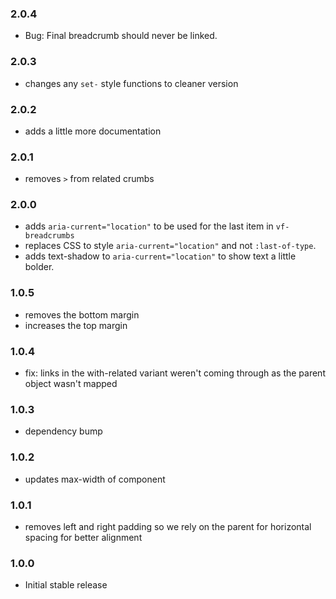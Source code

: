 ### 2.0.4

* Bug: Final breadcrumb should never be linked.

### 2.0.3

* changes any `set-` style functions to cleaner version

### 2.0.2

* adds a little more documentation

### 2.0.1

* removes `>` from related crumbs

### 2.0.0

* adds `aria-current="location"` to be used for the last item in `vf-breadcrumbs`
* replaces CSS to style `aria-current="location"` and not `:last-of-type`.
* adds text-shadow to `aria-current="location"` to show text a little bolder.

### 1.0.5

* removes the bottom margin
* increases the top margin

### 1.0.4

* fix: links in the with-related variant weren't coming through as the parent object wasn't mapped

### 1.0.3

* dependency bump

### 1.0.2

* updates max-width of component

### 1.0.1

* removes left and right padding so we rely on the parent for horizontal spacing for better alignment

### 1.0.0

* Initial stable release
